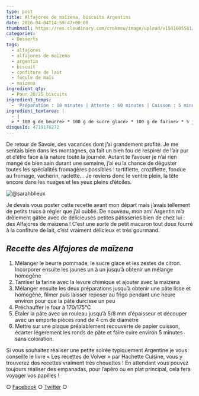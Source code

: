 ```yaml
---
type: post
title: Alfajores de maïzena, biscuits Argentins
date: 2016-04-04T14:59:47+00:00
thumbnail: https://res.cloudinary.com/crokmou/image/upload/v1501605581/alfajores-recette-crokmou-blog-culinaire-73x110_xndxbv.jpg
categories: 
  - Desserts
tags: 
  - alfajores
  - alfajores de maizena
  - argentin
  - biscuit
  - confiture de lait
  - fécule de maïs
  - maizena
ingredient_qty: 
  - Pour 20/25 biscuits
ingredient_temps: 
  - 'Préparation : 10 minutes | Attente : 60 minutes | Cuisson : 5 minutes'
ingredient_textarea: |
  - |
  > * 100 g de beurre> * 100 g de sucre glace> * 100 g de farine> * 5 jaunes d'œuf> * 12 g de levure chimique> * 1 zeste de citron> * 200 g de fécule de maïs> * confiture de lait> * noix de coco râpée
disqusId: 4719176272
---
```


De retour de Savoie, des vacances dont j’ai grandement profité. Je me sentais bien dans les montagnes, ça fait un bien fou de respirer de l’air pur et d’être face à la nature toute la journée. Autant te l’avouer je n’ai rien mangé de bien sain durant une semaine, j’ai eu la chance de déguster toutes les spécialités fromagères possibles : tartiflette, croziflette, fondue au fromage, vacherin, raclette… Je reviens donc le ventre plein, la tête encore dans les nuages et les yeux pleins d’étoiles.

![@sarahblieux](https://res.cloudinary.com/crokmou/image/upload/v1501605568/12592269_1059784767422048_3039977996356596909_n_pprwxw.jpg)

Je devais vous poster cette recette avant mon départ mais j’avais tellement de petits trucs à régler que j’ai oublié. De nouveau, mon ami Argentin m’a drôlement gâtée avec de délicieuses petites pâtisseries bien de chez lui : des Alfajores de maïzena ! C’est une sorte de petit macaron tout doux fourré à la confiture de lait, c’est vraiment délicieux et très gourmand.

## **_Recette des Alfajores de maïzena_**

1.  Mélanger le beurre pommade, le sucre glace et les zestes de citron. Incorporer ensuite les jaunes un à un jusqu’à obtenir un mélange homogène
2.  Tamiser la farine avec la levure chimique et ajouter avec la maïzena
3.  Mélanger ensuite les deux préparations jusqu’à obtenir une pâte lisse et homogène, filmer puis laisser reposer au frigo pendant une heure environ pour que la pâte durcisse un peu
4.  Préchauffer le four à 170/175°C
5.  Étaler la pâte avec un rouleau jusqu’à 5/8 mm d’épaisseur et découper avec un emporte pièces rond de 4 cm de diamètre
6.  Mettre sur une plaque préalablement recouverte de papier cuisson, écarter légèrement les ronds de pâte et faire cuire environ 5 minutes sans coloration.

Si vous souhaitez réaliser une petite soirée typiquement Argentine je vous conseille le livre « Les recettes de Volver » par Hachette Cuisine, vous y trouverez des recettes vraiment très chouettes ! En attendant vous pouvez toujours réaliser des empanadas, pour l’apéro ou en plat principal, cela fera voyager vos papilles !

○ [Facebook](https://www.facebook.com/crokmou.blog) ○ [Twitter](https://twitter.com/Crokmou) ○